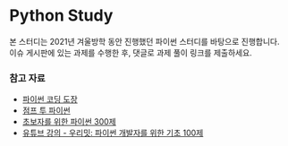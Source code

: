# Python Study
본 스터디는 2021년 겨울방학 동안 진행했던 파이썬 스터디를 바탕으로 진행합니다. <br>
이슈 게시판에 있는 과제를 수행한 후, 댓글로 과제 풀이 링크를 제출하세요.

### 참고 자료
- [파이썬 코딩 도장](https://dojang.io/course/view.php?id=7)
- [점프 투 파이썬](https://wikidocs.net/book/1)   
- [초보자를 위한 파이썬 300제](https://wikidocs.net/book/922)
- [유튜브 강의 - 우리밋: 파이썬 개발자를 위한 기초 100제](https://www.youtube.com/playlist?list=PLSK4WsJ8JS4dOszA7Zr8paqI81Mv27tNq)  
